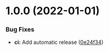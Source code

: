 # 1.0.0 (2022-01-01)


### Bug Fixes

* **ci:** Add automatic release ([0e24f34](https://github.com/lahaxearnaud/heathcheck-system/commit/0e24f34a27fbbc7500076be333226899bcce66ea))
